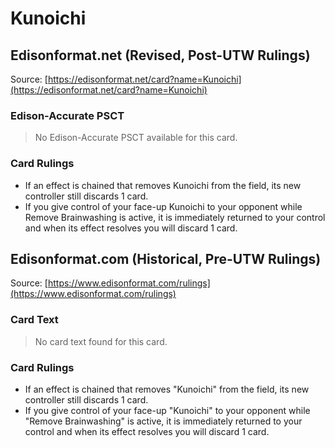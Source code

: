 # Kunoichi

## Edisonformat.net (Revised, Post-UTW Rulings)

Source: [https://edisonformat.net/card?name=Kunoichi](https://edisonformat.net/card?name=Kunoichi)

### Edison-Accurate PSCT

> No Edison-Accurate PSCT available for this card.

### Card Rulings

*   If an effect is chained that removes Kunoichi from the field, its new controller still discards 1 card.
*   If you give control of your face-up Kunoichi to your opponent while Remove Brainwashing is active, it is immediately returned to your control and when its effect resolves you will discard 1 card.


## Edisonformat.com (Historical, Pre-UTW Rulings)

Source: [https://www.edisonformat.com/rulings](https://www.edisonformat.com/rulings)

### Card Text

> No card text found for this card.

### Card Rulings

*   If an effect is chained that removes "Kunoichi" from the field, its new controller still discards 1 card.
*   If you give control of your face-up "Kunoichi" to your opponent while "Remove Brainwashing" is active, it is immediately returned to your control and when its effect resolves you will discard 1 card.


